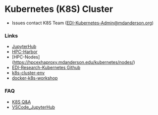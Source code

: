 # Kubernetes (K8S) Cluster

- Issues contact K8S Team (EDI-Kubernetes-Admin@mdanderson.org)

### Links
- [JupyterHub](http://hpcexhaproxy.mdanderson.edu/jupyter/hub/login?)
- [HPC-Harbor](https://hpcharbor.mdanderson.edu/account/sign-in)
- [HPC-Nodes] (https://hpcexhaproxy.mdanderson.edu/kubernetes/nodes/)
- [EDI-Research-Kubernetes Github](https://github.mdanderson.org/EDI-Research-Kubernetes)
- [k8s-cluster-env](https://github.com/idso-fa1-pathology/k8s-cluster-env)
- [docker-k8s-workshop](https://github.com/idso-fa1-pathology/docker-k8s-workshop)
  
### FAQ
- [K8S Q&A](https://github.mdanderson.org/EDI-Research-Kubernetes/Kubernetes_QA)
- [VSCode_JupyterHub](https://github.mdanderson.org/EDI-Research-Kubernetes/VSCode_JupyterHub/blob/main/README.md)


